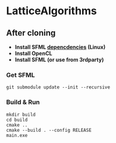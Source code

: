 # LatticeAlgorithms
 
## After cloning
* **Install SFML [depencdencies](https://www.sfml-dev.org/tutorials/2.5/compile-with-cmake.php) (Linux)**
* **Install OpenCL**
* **Install SFML (or use from 3rdparty)**
### Get SFML
```
git submodule update --init --recursive
```
### Build & Run
```
mkdir build
cd build
cmake ..
cmake --build . --config RELEASE
main.exe
```
